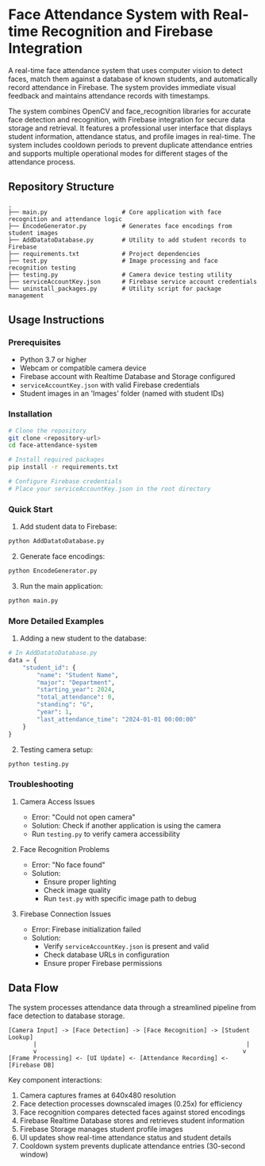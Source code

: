 # Face Attendance System with Real-time Recognition and Firebase Integration

A real-time face attendance system that uses computer vision to detect faces, match them against a database of known students, and automatically record attendance in Firebase. The system provides immediate visual feedback and maintains attendance records with timestamps.

The system combines OpenCV and face_recognition libraries for accurate face detection and recognition, with Firebase integration for secure data storage and retrieval. It features a professional user interface that displays student information, attendance status, and profile images in real-time. The system includes cooldown periods to prevent duplicate attendance entries and supports multiple operational modes for different stages of the attendance process.

## Repository Structure
```
.
├── main.py                     # Core application with face recognition and attendance logic
├── EncodeGenerator.py          # Generates face encodings from student images
├── AddDatatoDatabase.py        # Utility to add student records to Firebase
├── requirements.txt            # Project dependencies
├── test.py                     # Image processing and face recognition testing
├── testing.py                  # Camera device testing utility
├── serviceAccountKey.json      # Firebase service account credentials
└── uninstall_packages.py       # Utility script for package management
```

## Usage Instructions
### Prerequisites
- Python 3.7 or higher
- Webcam or compatible camera device
- Firebase account with Realtime Database and Storage configured
- `serviceAccountKey.json` with valid Firebase credentials
- Student images in an 'Images' folder (named with student IDs)

### Installation
```bash
# Clone the repository
git clone <repository-url>
cd face-attendance-system

# Install required packages
pip install -r requirements.txt

# Configure Firebase credentials
# Place your serviceAccountKey.json in the root directory
```

### Quick Start
1. Add student data to Firebase:
```python
python AddDatatoDatabase.py
```

2. Generate face encodings:
```python
python EncodeGenerator.py
```

3. Run the main application:
```python
python main.py
```

### More Detailed Examples
1. Adding a new student to the database:
```python
# In AddDatatoDatabase.py
data = {
    "student_id": {
        "name": "Student Name",
        "major": "Department",
        "starting_year": 2024,
        "total_attendance": 0,
        "standing": "G",
        "year": 1,
        "last_attendance_time": "2024-01-01 00:00:00"
    }
}
```

2. Testing camera setup:
```python
python testing.py
```

### Troubleshooting
1. Camera Access Issues
   - Error: "Could not open camera"
   - Solution: Check if another application is using the camera
   - Run `testing.py` to verify camera accessibility

2. Face Recognition Problems
   - Error: "No face found"
   - Solution: 
     - Ensure proper lighting
     - Check image quality
     - Run `test.py` with specific image path to debug

3. Firebase Connection Issues
   - Error: Firebase initialization failed
   - Solution:
     - Verify `serviceAccountKey.json` is present and valid
     - Check database URLs in configuration
     - Ensure proper Firebase permissions

## Data Flow
The system processes attendance data through a streamlined pipeline from face detection to database storage.

```ascii
[Camera Input] -> [Face Detection] -> [Face Recognition] -> [Student Lookup]
       |                                                           |
       v                                                          v
[Frame Processing] <- [UI Update] <- [Attendance Recording] <- [Firebase DB]
```

Key component interactions:
1. Camera captures frames at 640x480 resolution
2. Face detection processes downscaled images (0.25x) for efficiency
3. Face recognition compares detected faces against stored encodings
4. Firebase Realtime Database stores and retrieves student information
5. Firebase Storage manages student profile images
6. UI updates show real-time attendance status and student details
7. Cooldown system prevents duplicate attendance entries (30-second window)
